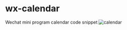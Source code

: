 # wx-calendar
Wechat mini program calendar code snippet
![calendar](https://user-images.githubusercontent.com/24313098/223040820-4d564d97-7071-4e1f-ba48-6b69f27143ac.gif)
